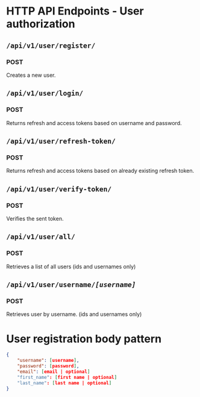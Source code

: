 # HTTP API Endpoints - User authorization

## <code>/api/v1/user/register/</code>
### POST
Creates a new user.

## <code>/api/v1/user/login/</code>
### POST
Returns refresh and access tokens based on username and password.

## <code>/api/v1/user/refresh-token/</code>
### POST
Returns refresh and access tokens based on already existing refresh token.

## <code>/api/v1/user/verify-token/</code>
### POST
Verifies the sent token.

## <code>/api/v1/user/all/</code>
### POST
Retrieves a list of all users (ids and usernames only)

## <code>/api/v1/user/username/*[username]*</code>
### POST
Retrieves user by username. (ids and usernames only)

# User registration body pattern
```json
{  
    "username": [username],  
    "password": [password],  
    "email": [email | optional]  
    "first_name": [first name | optional]  
    "last_name": [last name | optional]  
}
```